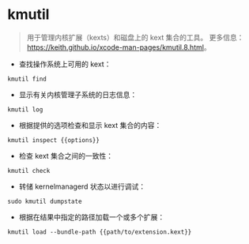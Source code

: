 # kmutil

> 用于管理内核扩展（kexts）和磁盘上的 kext 集合的工具。
> 更多信息：<https://keith.github.io/xcode-man-pages/kmutil.8.html>。

- 查找操作系统上可用的 kext：

`kmutil find`

- 显示有关内核管理子系统的日志信息：

`kmutil log`

- 根据提供的选项检查和显示 kext 集合的内容：

`kmutil inspect {{options}}`

- 检查 kext 集合之间的一致性：

`kmutil check`

- 转储 kernelmanagerd 状态以进行调试：

`sudo kmutil dumpstate`

- 根据在结果中指定的路径加载一个或多个扩展：

`kmutil load --bundle-path {{path/to/extension.kext}}`
